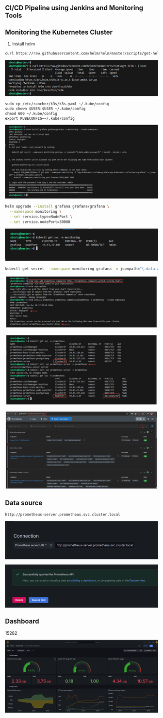 ## CI/CD Pipeline using Jenkins and Monitoring Tools

## Monitoring the Kubernetes Cluster

1. Install helm

```sh
curl https://raw.githubusercontent.com/helm/helm/master/scripts/get-helm-3 | bash
```

![alt text](image.png)


```
sudo cp /etc/rancher/k3s/k3s.yaml ~/.kube/config
sudo chown $USER:$USER ~/.kube/config
chmod 600 ~/.kube/config
export KUBECONFIG=~/.kube/config
```

![alt text](image-1.png)


```sh
helm upgrade --install grafana grafana/grafana \
  --namespace monitoring \
  --set service.type=NodePort \
  --set service.nodePort=30080
```

![alt text](image-2.png)


```sh
kubectl get secret --namespace monitoring grafana -o jsonpath="{.data.admin-password}" | base64 --decode ; echo
```

![alt text](image-3.png)

![alt text](image-4.png)

![alt text](image-5.png)


## Data source

```
http://prometheus-server.prometheus.svc.cluster.local
```

![alt text](image-6.png)

![alt text](image-7.png)

## Dashboard

15282

![alt text](image-9.png)